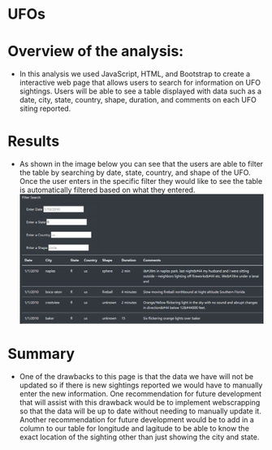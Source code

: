# UFOs

# Overview of the analysis:
- In this analysis we used JavaScript, HTML, and Bootstrap to create a interactive web page that allows users to search for information on UFO sightings. Users will be able to see a table displayed with data such as a date, city, state, country, shape, duration, and comments on each UFO siting reported.

# Results
- As shown in the image below you can see that the users are able to filter the table by searching by date, state, country, and shape of the UFO. Once the user enters in the specific filter they would like to see the table is automatically filtered based on what they entered. 
![](Static/images/filtersearch.PNG)

# Summary 
- One of the drawbacks to this page is that the data we have will not be updated so if there is new sightings reported we would have to manually enter the new information. One recommendation for future development that will assist with this drawback would be to implement webscrapping so that the data will be up to date without needing to manually update it. Another recommendation for future development would be to add in a column to our table for longitude and lagitude to be able to know the exact location of the sighting other than just showing the city and state. 